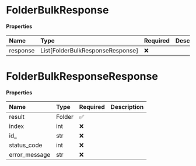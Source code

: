 # FolderBulkResponse

**Properties**

| Name     | Type                             | Required | Description |
| :------- | :------------------------------- | :------- | :---------- |
| response | List[FolderBulkResponseResponse] | ❌       |             |

# FolderBulkResponseResponse

**Properties**

| Name          | Type   | Required | Description |
| :------------ | :----- | :------- | :---------- |
| result        | Folder | ✅       |             |
| index         | int    | ❌       |             |
| id\_          | str    | ❌       |             |
| status_code   | int    | ❌       |             |
| error_message | str    | ❌       |             |

